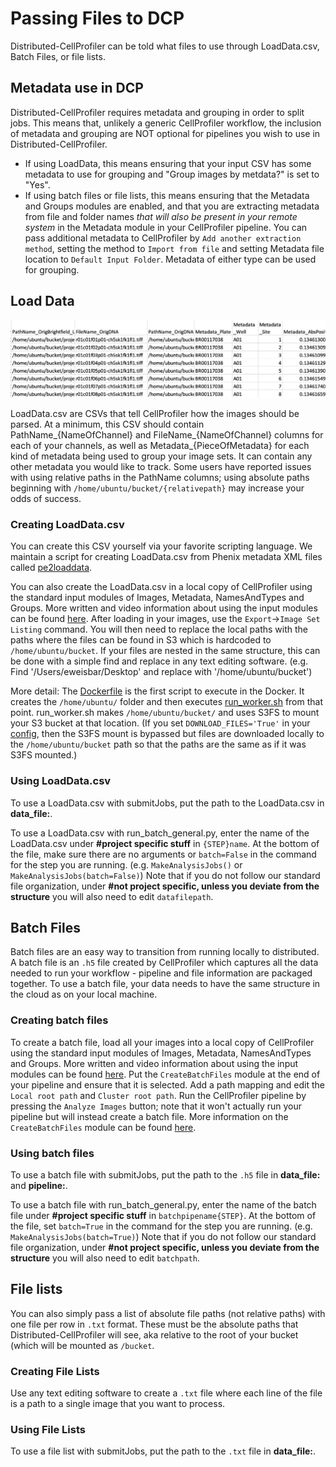 # Passing Files to DCP

Distributed-CellProfiler can be told what files to use through LoadData.csv, Batch Files, or file lists.

## Metadata use in DCP

Distributed-CellProfiler requires metadata and grouping in order to split jobs. 
This means that, unlikely a generic CellProfiler workflow, the inclusion of metadata and grouping are NOT optional for pipelines you wish to use in Distributed-CellProfiler. 
- If using LoadData, this means ensuring that your input CSV has some metadata to use for grouping and "Group images by metdata?" is set to "Yes". 
- If using batch files or file lists, this means ensuring that the Metadata and Groups modules are enabled, and that you are extracting metadata from file and folder names _that will also be present in your remote system_ in the Metadata module in your CellProfiler pipeline. 
You can pass additional metadata to CellProfiler by `Add another extraction method`, setting the method to `Import from file` and setting Metadata file location to `Default Input Folder`. 
Metadata of either type can be used for grouping. 

## Load Data

![LoadData.csv](images/LoadDataCSV.png)

LoadData.csv are CSVs that tell CellProfiler how the images should be parsed.
At a minimum, this CSV should contain PathName_{NameOfChannel} and FileName_{NameOfChannel} columns for each of your channels, as well as Metadata_{PieceOfMetadata} for each kind of metadata being used to group your image sets.
It can contain any other metadata you would like to track.
Some users have reported issues with using relative paths in the PathName columns; using absolute paths beginning with `/home/ubuntu/bucket/{relativepath}` may increase your odds of success.

### Creating LoadData.csv

You can create this CSV yourself via your favorite scripting language.
We maintain a script for creating LoadData.csv from Phenix metadata XML files called [pe2loaddata](https://github.com/broadinstitute/pe2loaddata).

You can also create the LoadData.csv in a local copy of CellProfiler using the standard input modules of Images, Metadata, NamesAndTypes and Groups. 
More written and video information about using the input modules can be found [here](broad.io/CellProfilerInput).
After loading in your images, use the `Export`->`Image Set Listing` command.
You will then need to replace the local paths with the paths where the files can be found in S3 which is hardcoded to `/home/ubuntu/bucket`.
If your files are nested in the same structure, this can be done with a simple find and replace in any text editing software.
(e.g. Find '/Users/eweisbar/Desktop' and replace with '/home/ubuntu/bucket')

More detail: The [Dockerfile](https://github.com/DistributedScience/Distributed-CellProfiler/blob/master/worker/Dockerfile) is the first script to execute in the Docker. 
It creates the `/home/ubuntu/` folder and then executes [run_worker.sh](https://github.com/DistributedScience/Distributed-CellProfiler/blob/master/worker/run-worker.sh) from that point.
run_worker.sh makes `/home/ubuntu/bucket/` and uses S3FS to mount your S3 bucket at that location. (If you set `DOWNLOAD_FILES='True'` in your [config](step_1_configuration.md), then the S3FS mount is bypassed but files are downloaded locally to the `/home/ubuntu/bucket` path so that the paths are the same as if it was S3FS mounted.)

### Using LoadData.csv

To use a LoadData.csv with submitJobs, put the path to the LoadData.csv in **data_file:**.

To use a LoadData.csv with run_batch_general.py, enter the name of the LoadData.csv under **#project specific stuff** in `{STEP}name`.
At the bottom of the file, make sure there are no arguments or `batch=False` in the command for the step you are running.
(e.g. `MakeAnalysisJobs()` or `MakeAnalysisJobs(batch=False)`)
Note that if you do not follow our standard file organization, under **#not project specific, unless you deviate from the structure** you will also need to edit `datafilepath`.

## Batch Files

Batch files are an easy way to transition from running locally to distributed.
A batch file is an `.h5` file created by CellProfiler which captures all the data needed to run your workflow - pipeline and file information are packaged together.
To use a batch file, your data needs to have the same structure in the cloud as on your local machine.

### Creating batch files

To create a batch file, load all your images into a local copy of CellProfiler using the standard input modules of Images, Metadata, NamesAndTypes and Groups. 
More written and video information about using the input modules can be found [here](broad.io/CellProfilerInput).
Put the `CreateBatchFiles` module at the end of your pipeline and ensure that it is selected.
Add a path mapping and edit the `Local root path` and `Cluster root path`.
Run the CellProfiler pipeline by pressing the `Analyze Images` button; note that it won't actually run your pipeline but will instead create a batch file.
More information on the `CreateBatchFiles` module can be found [here](https://cellprofiler-manual.s3.amazonaws.com/CellProfiler-4.2.4/modules/fileprocessing.html).

### Using batch files

To use a batch file with submitJobs, put the path to the `.h5` file in **data_file:** and **pipeline:**.

To use a batch file with run_batch_general.py, enter the name of the batch file under **#project specific stuff** in `batchpipename{STEP}`.
At the bottom of the file, set `batch=True` in the command for the step you are running.
(e.g. `MakeAnalysisJobs(batch=True)`)
Note that if you do not follow our standard file organization, under **#not project specific, unless you deviate from the structure** you will also need to edit `batchpath`.

## File lists

You can also simply pass a list of absolute file paths (not relative paths) with one file per row in `.txt` format. 
These must be the absolute paths that Distributed-CellProfiler will see, aka relative to the root of your bucket (which will be mounted as `/bucket`. 

### Creating File Lists

Use any text editing software to create a `.txt` file where each line of the file is a path to a single image that you want to process.

### Using File Lists

To use a file list with submitJobs, put the path to the `.txt` file in **data_file:**.
